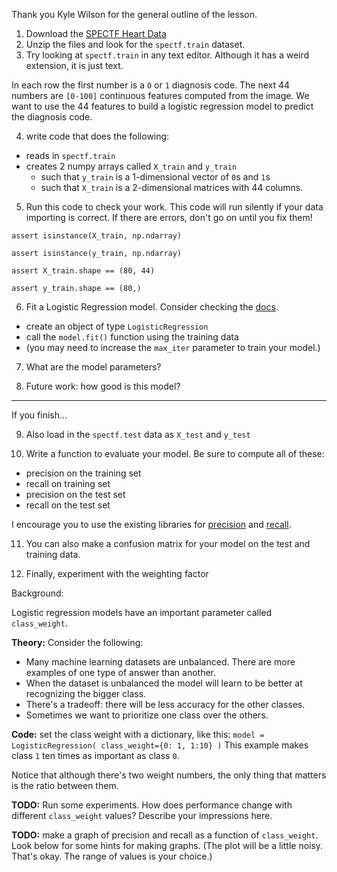 Thank you Kyle Wilson for the general outline of the lesson.

1. Download the [SPECTF Heart Data](https://archive.ics.uci.edu/dataset/96/spectf+heart)
2. Unzip the files and look for the `spectf.train` dataset.
3. Try looking at `spectf.train` in any text editor. Although it has a weird extension, it is just text.

In each row the first number is a `0` or `1` diagnosis code. The next 44 numbers are `[0-100]` continuous features computed from the image. We want to use the 44 features to build a logistic regression model to predict the diagnosis code.

4. write code that does the following:
* reads in `spectf.train`
* creates 2 numpy arrays called `X_train` and `y_train`
  * such that `y_train` is a 1-dimensional vector of `0`s and `1`s
  * such that `X_train` is a 2-dimensional matrices with 44 columns.
 
5. Run this code to check your work. This code will run silently if your data importing is correct. If there are errors, don't go on until you fix them!

`assert isinstance(X_train, np.ndarray)`

`assert isinstance(y_train, np.ndarray)`

`assert X_train.shape == (80, 44)`

`assert y_train.shape == (80,)`

6. Fit a Logistic Regression model. Consider checking the 
[docs](https://scikit-learn.org/stable/modules/generated/sklearn.linear_model.LogisticRegression.html).

* create an object of type `LogisticRegression`
* call the `model.fit()` function using the training data
* (you may need to increase the `max_iter` parameter to train your model.)

7. What are the model parameters?

8. Future work: how good is this model?

____

If you finish...

9. Also load in the `spectf.test` data as `X_test` and `y_test`

10. Write a function to evaluate your model. Be sure to compute all of these:
- precision on the training set
- recall on training set
- precision on the test set
- recall on the test set

I encourage you to use the existing libraries for 
[precision](https://scikit-learn.org/stable/modules/generated/sklearn.metrics.precision_score.html) 
and [recall](https://scikit-learn.org/stable/modules/generated/sklearn.metrics.recall_score.html#sklearn.metrics.recall_score).

11. You can also make a confusion matrix for your model on the test and training data.

12. Finally, experiment with the weighting factor

Background:

Logistic regression models have an important parameter called `class_weight`. 

**Theory:** Consider the following: 
- Many machine learning datasets are unbalanced. There are more examples of one type of answer than another.
- When the dataset is unbalanced the model will learn to be better at recognizing the bigger class.
- There's a tradeoff: there will be less accuracy for the other classes.
- Sometimes we want to prioritize one class over the others.

**Code:** set the class weight with a dictionary, like this:
`model = LogisticRegression(
    class_weight={0: 1, 1:10}
)`
This example makes class `1` ten times as important as class `0`.

Notice that although there's two weight numbers, the only thing that matters is
the ratio between them.

**TODO:** Run some experiments. How does performance change with different `class_weight` values? Describe your impressions here.

**TODO:** make a graph of precision and recall as a function of `class_weight`. 
Look below for some hints for making graphs. (The plot will be a little noisy. That's okay. The range of values is your choice.)


